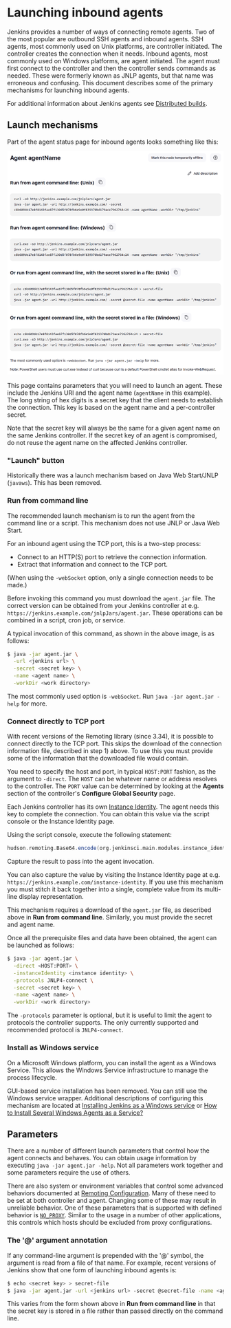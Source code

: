 # Launching inbound agents

Jenkins provides a number of ways of connecting remote agents.
Two of the most popular are outbound SSH agents and inbound agents.
SSH agents, most commonly used on Unix platforms, are controller initiated.
The controller creates the connection when it needs.
Inbound agents, most commonly used on Windows platforms, are agent initiated.
The agent must first connect to the controller and then the controller sends commands as needed.
These were formerly known as JNLP agents, but that name was erroneous and confusing.
This document describes some of the primary mechanisms for launching inbound agents.

For additional information about Jenkins agents see [Distributed builds](https://wiki.jenkins.io/display/JENKINS/Distributed+builds#Distributedbuilds-HavemasterlaunchagentonWindows).

## Launch mechanisms

Part of the agent status page for inbound agents looks something like this:

![Tcp agent status UI](tcpAgentStatus.png)

This page contains parameters that you will need to launch an agent.
These include the Jenkins URl and the agent name (`agentName` in this example).
The long string of hex digits is a secret key that the client needs to establish the connection. 
This key is based on the agent name and a per-controller secret.

Note that the secret key will always be the same for a given agent name on the same Jenkins controller.
If the secret key of an agent is compromised, do not reuse the agent name on the affected Jenkins controller.

### "Launch" button

Historically there was a launch mechanism based on Java Web Start/JNLP (`javaws`).
This has been removed.

### Run from command line

The recommended launch mechanism is to run the agent from the command line or a script.
This mechanism does not use JNLP or Java Web Start.

For an inbound agent using the TCP port, this is a two-step process:

* Connect to an HTTP(S) port to retrieve the connection information.
* Extract that information and connect to the TCP port.

(When using the `-webSocket` option, only a single connection needs to be made.)

Before invoking this command you must download the `agent.jar` file.
The correct version can be obtained from your Jenkins controller at e.g. `https://jenkins.example.com/jnlpJars/agent.jar`.
These operations can be combined in a script, cron job, or service.

A typical invocation of this command, as shown in the above image, is as follows:

```bash
$ java -jar agent.jar \
  -url <jenkins url> \
  -secret <secret key> \
  -name <agent name> \
  -workDir <work directory>
```

The most commonly used option is `-webSocket`. Run `java -jar agent.jar -help` for more.

### Connect directly to TCP port

With recent versions of the Remoting library (since 3.34), it is possible to connect directly to the TCP port. 
This skips the download of the connection information file, described in step 1) above. 
To use this you must provide some of the information that the downloaded file would contain.

You need to specify the host and port, in typical `HOST:PORT` fashion, as the argument to `-direct`.
The `HOST` can be whatever name or address resolves to the controller.
The `PORT` value can be determined by looking at the **Agents** section of the controller's **Configure Global Security** page.

Each Jenkins controller has its own [Instance Identity](https://wiki.jenkins.io/display/JENKINS/Instance+Identity). 
The agent needs this key to complete the connection. 
You can obtain this value via the script console or the Instance Identity page.

Using the script console, execute the following statement:

```groovy
hudson.remoting.Base64.encode(org.jenkinsci.main.modules.instance_identity.InstanceIdentity.get().getPublic().getEncoded())
```

Capture the result to pass into the agent invocation.

You can also capture the value by visiting the Instance Identity page at e.g. `https://jenkins.example.com/instance-identity`.
If you use this mechanism you must stitch it back together into a single, complete value from its multi-line display representation.

This mechanism requires a download of the `agent.jar` file, as described above in **Run from command line**.
Similarly, you must provide the secret and agent name.

Once all the prerequisite files and data have been obtained, the agent can be launched as follows:

```bash
$ java -jar agent.jar \
  -direct <HOST:PORT> \
  -instanceIdentity <instance identity> \
  -protocols JNLP4-connect \
  -secret <secret key> \
  -name <agent name> \
  -workDir <work directory>
```

The `-protocols` parameter is optional, but it is useful to limit the agent to protocols the controller supports.
The only currently supported and recommended protocol is `JNLP4-connect`.

### Install as Windows service
On a Microsoft Windows platform, you can install the agent as a Windows Service.
This allows the Windows Service infrastructure to manage the process lifecycle.

GUI-based service installation has been removed. You can still use the Windows service wrapper.
Additional descriptions of configuring this mechanism are located at [Installing Jenkins as a Windows service](https://wiki.jenkins.io/display/JENKINS/Installing+Jenkins+as+a+Windows+service) or [How to Install Several Windows Agents as a Service?](https://support.cloudbees.com/hc/en-us/articles/217423827-How-to-Install-Several-Windows-Slaves-as-a-Service-)

## Parameters

There are a number of different launch parameters that control how the agent connects and behaves. 
You can obtain usage information by executing `java -jar agent.jar -help`.
Not all parameters work together and some parameters require the use of others.

There are also system or environment variables that control some advanced behaviors documented at [Remoting Configuration](https://github.com/jenkinsci/remoting/blob/master/docs/configuration.md). 
Many of these need to be set at both controller and agent. 
Changing some of these may result in unreliable behavior. 
One of these parameters that is supported with defined behavior is [`NO_PROXY`](https://github.com/jenkinsci/remoting/blob/master/docs/no_proxy.md). 
Similar to the usage in a number of other applications, this controls which hosts should be excluded from proxy configurations.

### The '@' argument annotation

If any command-line argument is prepended with the '@' symbol, the argument is read from a file of that name.
For example, recent versions of Jenkins show that one form of launching inbound agents is:

```bash
$ echo <secret key> > secret-file
$ java -jar agent.jar -url <jenkins url> -secret @secret-file -name <agent name> -workDir <work directory>
```

This varies from the form shown above in **Run from command line** in that the secret key is stored in a file rather than passed directly on the command line.
